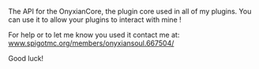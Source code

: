 The API for the OnyxianCore, the plugin core used in all of my plugins.
You can use it to allow your plugins to interact with mine !

For help or to let me know you used it contact me at:
www.spigotmc.org/members/onyxiansoul.667504/

Good luck!
